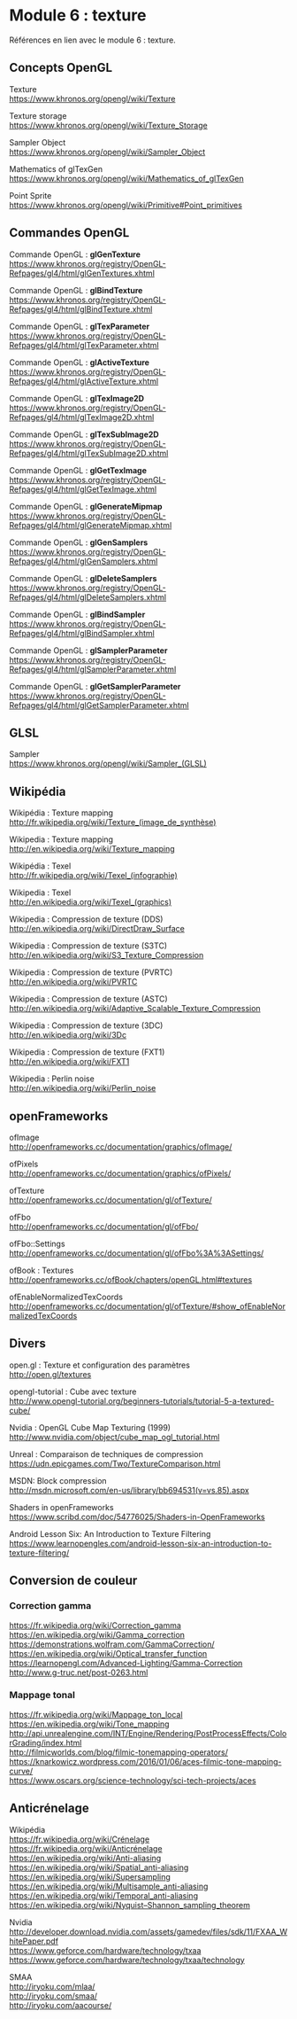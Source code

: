 # Module 6 : texture

Références en lien avec le module 6 : texture.

## Concepts OpenGL

Texture  
https://www.khronos.org/opengl/wiki/Texture

Texture storage  
https://www.khronos.org/opengl/wiki/Texture_Storage

Sampler Object  
https://www.khronos.org/opengl/wiki/Sampler_Object

Mathematics of glTexGen  
https://www.khronos.org/opengl/wiki/Mathematics_of_glTexGen

Point Sprite  
https://www.khronos.org/opengl/wiki/Primitive#Point_primitives

## Commandes OpenGL

Commande OpenGL : **glGenTexture**  
https://www.khronos.org/registry/OpenGL-Refpages/gl4/html/glGenTextures.xhtml

Commande OpenGL : **glBindTexture**  
https://www.khronos.org/registry/OpenGL-Refpages/gl4/html/glBindTexture.xhtml

Commande OpenGL : **glTexParameter**  
https://www.khronos.org/registry/OpenGL-Refpages/gl4/html/glTexParameter.xhtml

Commande OpenGL : **glActiveTexture**  
https://www.khronos.org/registry/OpenGL-Refpages/gl4/html/glActiveTexture.xhtml

Commande OpenGL : **glTexImage2D**  
https://www.khronos.org/registry/OpenGL-Refpages/gl4/html/glTexImage2D.xhtml

Commande OpenGL : **glTexSubImage2D**  
https://www.khronos.org/registry/OpenGL-Refpages/gl4/html/glTexSubImage2D.xhtml

Commande OpenGL : **glGetTexImage**  
https://www.khronos.org/registry/OpenGL-Refpages/gl4/html/glGetTexImage.xhtml

Commande OpenGL : **glGenerateMipmap**  
https://www.khronos.org/registry/OpenGL-Refpages/gl4/html/glGenerateMipmap.xhtml

Commande OpenGL : **glGenSamplers**  
https://www.khronos.org/registry/OpenGL-Refpages/gl4/html/glGenSamplers.xhtml

Commande OpenGL : **glDeleteSamplers**  
https://www.khronos.org/registry/OpenGL-Refpages/gl4/html/glDeleteSamplers.xhtml

Commande OpenGL : **glBindSampler**  
https://www.khronos.org/registry/OpenGL-Refpages/gl4/html/glBindSampler.xhtml

Commande OpenGL : **glSamplerParameter**  
https://www.khronos.org/registry/OpenGL-Refpages/gl4/html/glSamplerParameter.xhtml

Commande OpenGL : **glGetSamplerParameter**  
https://www.khronos.org/registry/OpenGL-Refpages/gl4/html/glGetSamplerParameter.xhtml

## GLSL

Sampler  
https://www.khronos.org/opengl/wiki/Sampler_(GLSL)

## Wikipédia

Wikipédia : Texture mapping  
http://fr.wikipedia.org/wiki/Texture_(image_de_synthèse)

Wikipedia : Texture mapping  
http://en.wikipedia.org/wiki/Texture_mapping

Wikipédia : Texel  
http://fr.wikipedia.org/wiki/Texel_(infographie)

Wikipedia : Texel  
http://en.wikipedia.org/wiki/Texel_(graphics)

Wikipedia : Compression de texture (DDS)  
http://en.wikipedia.org/wiki/DirectDraw_Surface

Wikipedia : Compression de texture (S3TC)  
http://en.wikipedia.org/wiki/S3_Texture_Compression

Wikipedia : Compression de texture (PVRTC)  
http://en.wikipedia.org/wiki/PVRTC

Wikipedia : Compression de texture (ASTC)  
http://en.wikipedia.org/wiki/Adaptive_Scalable_Texture_Compression

Wikipedia : Compression de texture (3DC)  
http://en.wikipedia.org/wiki/3Dc

Wikipedia : Compression de texture (FXT1)  
http://en.wikipedia.org/wiki/FXT1

Wikipedia : Perlin noise  
http://en.wikipedia.org/wiki/Perlin_noise

## openFrameworks

ofImage  
http://openframeworks.cc/documentation/graphics/ofImage/

ofPixels  
http://openframeworks.cc/documentation/graphics/ofPixels/

ofTexture  
http://openframeworks.cc/documentation/gl/ofTexture/

ofFbo  
http://openframeworks.cc/documentation/gl/ofFbo/

ofFbo::Settings  
http://openframeworks.cc/documentation/gl/ofFbo%3A%3ASettings/

ofBook : Textures  
http://openframeworks.cc/ofBook/chapters/openGL.html#textures

ofEnableNormalizedTexCoords  
http://openframeworks.cc/documentation/gl/ofTexture/#show_ofEnableNormalizedTexCoords

## Divers

open.gl : Texture et configuration des paramètres  
http://open.gl/textures

opengl-tutorial : Cube avec texture  
http://www.opengl-tutorial.org/beginners-tutorials/tutorial-5-a-textured-cube/

Nvidia : OpenGL Cube Map Texturing (1999)  
http://www.nvidia.com/object/cube_map_ogl_tutorial.html

Unreal : Comparaison de techniques de compression  
https://udn.epicgames.com/Two/TextureComparison.html

MSDN: Block compression  
http://msdn.microsoft.com/en-us/library/bb694531(v=vs.85).aspx

Shaders in openFrameworks  
https://www.scribd.com/doc/54776025/Shaders-in-OpenFrameworks

Android Lesson Six: An Introduction to Texture Filtering  
https://www.learnopengles.com/android-lesson-six-an-introduction-to-texture-filtering/

## Conversion de couleur

### Correction gamma
https://fr.wikipedia.org/wiki/Correction_gamma  
https://en.wikipedia.org/wiki/Gamma_correction  
https://demonstrations.wolfram.com/GammaCorrection/  
https://en.wikipedia.org/wiki/Optical_transfer_function  
https://learnopengl.com/Advanced-Lighting/Gamma-Correction  
http://www.g-truc.net/post-0263.html

### Mappage tonal
https://fr.wikipedia.org/wiki/Mappage_ton_local  
https://en.wikipedia.org/wiki/Tone_mapping  
http://api.unrealengine.com/INT/Engine/Rendering/PostProcessEffects/ColorGrading/index.html  
http://filmicworlds.com/blog/filmic-tonemapping-operators/  
https://knarkowicz.wordpress.com/2016/01/06/aces-filmic-tone-mapping-curve/  
https://www.oscars.org/science-technology/sci-tech-projects/aces

## Anticrénelage

Wikipédia  
https://fr.wikipedia.org/wiki/Crénelage  
https://fr.wikipedia.org/wiki/Anticrénelage  
https://en.wikipedia.org/wiki/Anti-aliasing  
https://en.wikipedia.org/wiki/Spatial_anti-aliasing  
https://en.wikipedia.org/wiki/Supersampling  
https://en.wikipedia.org/wiki/Multisample_anti-aliasing  
https://en.wikipedia.org/wiki/Temporal_anti-aliasing  
https://en.wikipedia.org/wiki/Nyquist–Shannon_sampling_theorem

Nvidia  
http://developer.download.nvidia.com/assets/gamedev/files/sdk/11/FXAA_WhitePaper.pdf  
https://www.geforce.com/hardware/technology/txaa  
https://www.geforce.com/hardware/technology/txaa/technology

SMAA  
http://iryoku.com/mlaa/  
http://iryoku.com/smaa/  
http://iryoku.com/aacourse/
